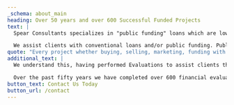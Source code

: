 ```yaml
---
_schema: about_main
heading: Over 50 years and over 600 Successful Funded Projects
text: |
  Spear Consultants specializes in "public funding" loans which are lower rates and longer terms. We prepare a Feasibility Report that outlines present and future opportunities to determine financial viability for an existing or proposed golf course. Our independent approach adds credence and credibility to the client's efforts, potential investors, and lenders.

  We assist clients with conventional loans and/or public funding. Public funding are government guarantee loans that require no or limited equity from borrower(s). These are long-term loans (25 to 40 years) at low interest rates (prime + 1) and do not require personal guarantees. With a public funding loan, the government takes away personal guarantees from the lender and replaces it with a government guarantee up to 90%. Equity requirements are typically 20% of loan, depending which program is used.
quote: "Every project whether buying, selling, marketing, funding with investors or financing with loans can benefit from an Evaluation to determine present and future values."
additional_text: |
  We understand this, having performed Evaluations to assist clients through the often-confusing process of financing projects. With a typical timeline of four to six weeks, our Evaluations are a positive first step in ensuring a successful project outcome. The data from the Evaluation process will determine or validate a plan for successful implementation. Spear Consultants involvement can place you on the path to success with income producing properties.

  Over the past fifty years we have completed over 600 financial evaluations for successfully funded projects. The majority of these public-funding loans have been with golf operations and community centers, however public funding can be use for other income-producing projects. We have assisted clients with golf courses, marinas, charter schools, healthcare facilities, sport complexes, funeral homes, etc. Almost any small business is eligible.
button_text: Contact Us Today
button_url: /contact
---
```

